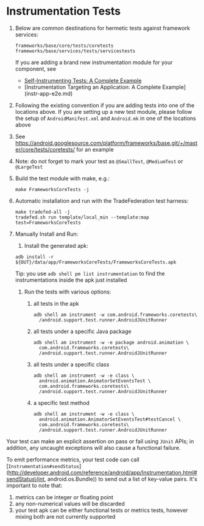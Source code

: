 # Instrumentation Tests

1.  Below are common destinations for hermetic tests against framework services:

    ```
    frameworks/base/core/tests/coretests
    frameworks/base/services/tests/servicestests
    ```

    If you are adding a brand new instrumentation module for your component, see

    *   [Self-Instrumenting Tests: A Complete Example](instr-self-e2e.md)
    *   [Instrumentation Targeting an Application: A Complete Example]
        (instr-app-e2e.md)

1.  Following the existing convention if you are adding tests into one of the
    locations above. If you are setting up a new test module, please follow the
    setup of `AndroidManifest.xml` and `Android.mk` in one of the locations
    above

1.  See https://android.googlesource.com/platform/frameworks/base.git/+/master/core/tests/coretests/ for an example

1.  Note: do not forget to mark your test as `@SmallTest`, `@MediumTest` or
    `@LargeTest`

1.  Build the test module with make, e.g.:

    ```
    make FrameworksCoreTests -j
    ```

1.  Automatic installation and run with the TradeFederation test harness:

    ```
    make tradefed-all -j
    tradefed.sh run template/local_min --template:map test=FrameworksCoreTests
    ```

1.  Manually Install and Run:
    1. Install the generated apk:

    ```
    adb install -r ${OUT}/data/app/FrameworksCoreTests/FrameworksCoreTests.apk
    ```

    Tip: you use `adb shell pm list instrumentation` to find the
    instrumentations inside the apk just installed

    1.  Run the tests with various options:

        1.  all tests in the apk

            ```
            adb shell am instrument -w com.android.frameworks.coretests\
              /android.support.test.runner.AndroidJUnitRunner
            ```

        1.  all tests under a specific Java package

            ```
            adb shell am instrument -w -e package android.animation \
              com.android.frameworks.coretests\
              /android.support.test.runner.AndroidJUnitRunner
            ```

        1.  all tests under a specific class

            ```
            adb shell am instrument -w -e class \
              android.animation.AnimatorSetEventsTest \
              com.android.frameworks.coretests\
              /android.support.test.runner.AndroidJUnitRunner
            ```

        1.  a specific test method

            ```
            adb shell am instrument -w -e class \
              android.animation.AnimatorSetEventsTest#testCancel \
              com.android.frameworks.coretests\
              /android.support.test.runner.AndroidJUnitRunner
            ```

Your test can make an explicit assertion on pass or fail using `JUnit` APIs; in
addition, any uncaught exceptions will also cause a functional failure.

To emit performance metrics, your test code can call
[`Instrumentation#sendStatus`](http://developer.android.com/reference/android/app/Instrumentation.html#sendStatus\(int, android.os.Bundle\))
to send out a list of key-value pairs. It's important to note that:

1.  metrics can be integer or floating point
1.  any non-numerical values will be discarded
1.  your test apk can be either functional tests or metrics tests, however
    mixing both are not currently supported
